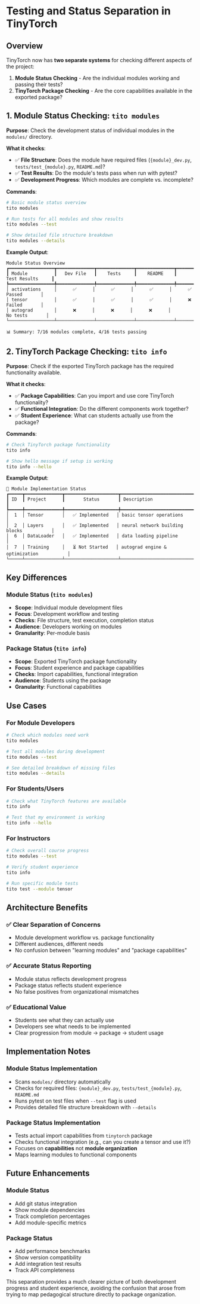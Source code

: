 # Testing and Status Separation in TinyTorch

## Overview

TinyTorch now has **two separate systems** for checking different aspects of the project:

1. **Module Status Checking** - Are the individual modules working and passing their tests?
2. **TinyTorch Package Checking** - Are the core capabilities available in the exported package?

## 1. Module Status Checking: `tito modules`

**Purpose**: Check the development status of individual modules in the `modules/` directory.

**What it checks**:
- ✅ **File Structure**: Does the module have required files (`{module}_dev.py`, `tests/test_{module}.py`, `README.md`)?
- ✅ **Test Results**: Do the module's tests pass when run with pytest?
- ✅ **Development Progress**: Which modules are complete vs. incomplete?

**Commands**:
```bash
# Basic module status overview
tito modules

# Run tests for all modules and show results
tito modules --test

# Show detailed file structure breakdown
tito modules --details
```

**Example Output**:
```
Module Status Overview
┏━━━━━━━━━━━━━━━━━┳━━━━━━━━━━━━━━┳━━━━━━━━━━━━━━┳━━━━━━━━━━━━━━┳━━━━━━━━━━━━━━━━━━━━━━┓
┃ Module          ┃   Dev File   ┃    Tests     ┃    README    ┃     Test Results     ┃
┡━━━━━━━━━━━━━━━━━╇━━━━━━━━━━━━━━╇━━━━━━━━━━━━━━╇━━━━━━━━━━━━━━╇━━━━━━━━━━━━━━━━━━━━━━┩
│ activations     │      ✅      │      ✅      │      ✅      │      ✅ Passed       │
│ tensor          │      ✅      │      ✅      │      ✅      │      ❌ Failed       │
│ autograd        │      ❌      │      ❌      │      ❌      │       No tests       │
└─────────────────┴──────────────┴──────────────┴──────────────┴──────────────────────┘

📊 Summary: 7/16 modules complete, 4/16 tests passing
```

## 2. TinyTorch Package Checking: `tito info`

**Purpose**: Check if the exported TinyTorch package has the required functionality available.

**What it checks**:
- ✅ **Package Capabilities**: Can you import and use core TinyTorch functionality?
- ✅ **Functional Integration**: Do the different components work together?
- ✅ **Student Experience**: What can students actually use from the package?

**Commands**:
```bash
# Check TinyTorch package functionality
tito info

# Show hello message if setup is working
tito info --hello
```

**Example Output**:
```
🚀 Module Implementation Status
┏━━━━━┳━━━━━━━━━━━━━━┳━━━━━━━━━━━━━━━━━━━━┳━━━━━━━━━━━━━━━━━━━━━━━━━━━━━━━━━━━━━━━━━━┓
┃ ID  ┃ Project      ┃       Status       ┃ Description                              ┃
┡━━━━━╇━━━━━━━━━━━━━━╇━━━━━━━━━━━━━━━━━━━━╇━━━━━━━━━━━━━━━━━━━━━━━━━━━━━━━━━━━━━━━━━━┩
│  1  │ Tensor       │   ✅ Implemented   │ basic tensor operations                  │
│  2  │ Layers       │   ✅ Implemented   │ neural network building blocks           │
│  6  │ DataLoader   │   ✅ Implemented   │ data loading pipeline                    │
│  7  │ Training     │   ⏳ Not Started   │ autograd engine & optimization           │
└─────┴──────────────┴────────────────────┴──────────────────────────────────────────┘
```

## Key Differences

### Module Status (`tito modules`)
- **Scope**: Individual module development files
- **Focus**: Development workflow and testing
- **Checks**: File structure, test execution, completion status
- **Audience**: Developers working on modules
- **Granularity**: Per-module basis

### Package Status (`tito info`)
- **Scope**: Exported TinyTorch package functionality
- **Focus**: Student experience and package capabilities
- **Checks**: Import capabilities, functional integration
- **Audience**: Students using the package
- **Granularity**: Functional capabilities

## Use Cases

### For Module Developers
```bash
# Check which modules need work
tito modules

# Test all modules during development
tito modules --test

# See detailed breakdown of missing files
tito modules --details
```

### For Students/Users
```bash
# Check what TinyTorch features are available
tito info

# Test that my environment is working
tito info --hello
```

### For Instructors
```bash
# Check overall course progress
tito modules --test

# Verify student experience
tito info

# Run specific module tests
tito test --module tensor
```

## Architecture Benefits

### ✅ **Clear Separation of Concerns**
- Module development workflow vs. package functionality
- Different audiences, different needs
- No confusion between "learning modules" and "package capabilities"

### ✅ **Accurate Status Reporting**
- Module status reflects development progress
- Package status reflects student experience
- No false positives from organizational mismatches

### ✅ **Educational Value**
- Students see what they can actually use
- Developers see what needs to be implemented
- Clear progression from module → package → student usage

## Implementation Notes

### Module Status Implementation
- Scans `modules/` directory automatically
- Checks for required files: `{module}_dev.py`, `tests/test_{module}.py`, `README.md`
- Runs pytest on test files when `--test` flag is used
- Provides detailed file structure breakdown with `--details`

### Package Status Implementation
- Tests actual import capabilities from `tinytorch` package
- Checks functional integration (e.g., can you create a tensor and use it?)
- Focuses on **capabilities** not **module organization**
- Maps learning modules to functional components

## Future Enhancements

### Module Status
- Add git status integration
- Show module dependencies
- Track completion percentages
- Add module-specific metrics

### Package Status
- Add performance benchmarks
- Show version compatibility
- Add integration test results
- Track API completeness

This separation provides a much clearer picture of both development progress and student experience, avoiding the confusion that arose from trying to map pedagogical structure directly to package organization. 